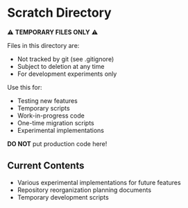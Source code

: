 # Scratch Directory

⚠️ **TEMPORARY FILES ONLY** ⚠️

Files in this directory are:
- Not tracked by git (see .gitignore)
- Subject to deletion at any time
- For development experiments only

Use this for:
- Testing new features
- Temporary scripts
- Work-in-progress code
- One-time migration scripts
- Experimental implementations

**DO NOT** put production code here!

## Current Contents

- Various experimental implementations for future features
- Repository reorganization planning documents
- Temporary development scripts
